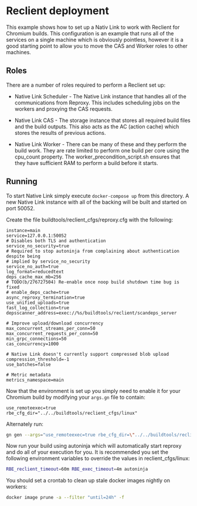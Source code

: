 # Reclient deployment

This example shows how to set up a Nativ Link to work with Reclient for
Chromium builds.  This configuration is an example that runs all of the
services on a single machine which is obviously pointless, however it is a
good starting point to allow you to move the CAS and Worker roles to other
machines.

## Roles

There are a number of roles required to perform a Reclient set up:

 - Native Link Scheduler - The Native Link instance that handles all of the
   communications from Reproxy.  This includes scheduling jobs on the workers
   and proxying the CAS requests.

 - Native Link CAS - The storage instance that stores all required build files
   and the build outputs.  This also acts as the AC (action cache) which stores
   the results of previous actions.

 - Native Link Worker - There can be many of these and they perform the build
   work.  They are rate limited to perform one build per core using the
   cpu_count property.  The worker_precondition_script.sh ensures that they have
   sufficient RAM to perform a build before it starts.

## Running

To start Native Link simply execute `docker-compose up` from this directory.
A new Native Link instance with all of the backing will be built and started on
port 50052.

Create the file buildtools/reclient_cfgs/reproxy.cfg with the following:
```
instance=main
service=127.0.0.1:50052
# Disables both TLS and authentication
service_no_security=true
# Required to stop autoninja from complaining about authentication despite being
# implied by service_no_security
service_no_auth=true
log_format=reducedtext
deps_cache_max_mb=256
# TODO(b/276727504) Re-enable once noop build shutdown time bug is fixed
# enable_deps_cache=true
async_reproxy_termination=true
use_unified_uploads=true
fast_log_collection=true
depsscanner_address=exec://%s/buildtools/reclient/scandeps_server

# Improve upload/download concurrency
max_concurrent_streams_per_conn=50
max_concurrent_requests_per_conn=50
min_grpc_connections=50
cas_concurrency=1000

# Native Link doesn't currently support compressed blob upload
compression_threshold=-1
use_batches=false

# Metric metadata
metrics_namespace=main
```

Now that the environment is set up you simply need to enable it for your
Chromium build by modifying your `args.gn` file to contain:

```
use_remoteexec=true
rbe_cfg_dir="../../buildtools/reclient_cfgs/linux"
```

Alternately run:

```sh
gn gen --args="use_remoteexec=true rbe_cfg_dir=\"../../buildtools/reclient_cfgs/linux\"" out/Default
```

Now run your build using autoninja which will automatically start reproxy and
do all of your execution for you.  It is recommended you set the following
environment variables to override the values in reclient_cfgs/linux:

```sh
RBE_reclient_timeout=60m RBE_exec_timeout=4m autoninja
```

You should set a crontab to clean up stale docker images nightly on workers:
```sh
docker image prune -a --filter "until=24h" -f
```
